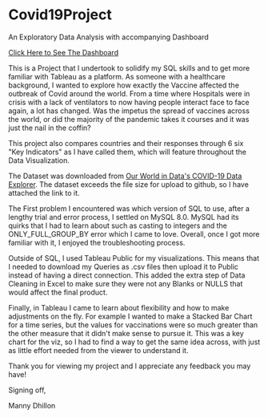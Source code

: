 # Covid19Project
An Exploratory Data Analysis with accompanying Dashboard

[Click Here to See The Dashboard](https://public.tableau.com/app/profile/mankeert.dhillon/viz/VaccinesandTheirImpactonCovid-19/Dashboard1)

This is a Project that I undertook to solidify my SQL skills and to get more familiar with Tableau as a platform. As someone with a healthcare background, I wanted to explore how exactly the Vaccine affected the outbreak of Covid around the world. From a time where Hospitals were in crisis with a lack of ventilators to now having people interact face to face again, a lot has changed. Was the impetus the spread of vaccines across the world, or did the majority of the pandemic takes it courses and it was just the nail in the coffin? 

This project also compares countries and their responses through 6 six "Key Indicators" as I have called them, which will feature throughout the Data Visualization. 

The Dataset was downloaded from [Our World in Data's COVID-19 Data Explorer](https://ourworldindata.org/explorers/coronavirus-data-explorer). The dataset exceeds the file size for upload to github, so I have attached the link to it.

The First problem I encountered was which version of SQL to use, after a lengthy trial and error process, I settled on MySQL 8.0. MySQL had its quirks that I had to learn about such as casting to integers and the ONLY_FULL_GROUP_BY error which I came to love. Overall, once I got more familiar with it, I enjoyed the troubleshooting process.

Outside of SQL, I used Tableau Public for my visualizations. This means that I needed to download my Queries as .csv files then upload it to Public instead of having a direct connection. This added the extra step of Data Cleaning in Excel to make sure they were not any Blanks or NULLS that would affect the final product. 

Finally, in Tableau I came to learn about flexibility and how to make adjustments on the fly. For example I wanted to make a Stacked Bar Chart for a time series, but the values for vaccinations were so much greater than the other measure that it didn't make sense to pursue it. This was a key chart for the viz, so I had to find a way to get the same idea across, with just as little effort needed from the viewer to understand it. 

Thank you for viewing my project and I appreciate any feedback you may have!

Signing off,

Manny Dhillon
